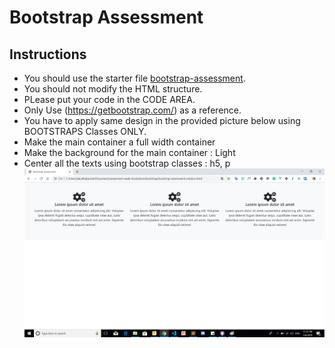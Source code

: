 # Bootstrap Assessment
## Instructions
   - You should use the starter file [bootstrap-assessment](bootstrap-assessment.html).
   - You should not modify the HTML structure.
   - PLease put your code in the CODE AREA.
   - Only Use (https://getbootstrap.com/) as a reference.
   - You have to apply same design in the provided picture below using BOOTSTRAPS Classes ONLY.
   - Make the main container a full width container
   - Make the background for the main container : Light
   - Center all the texts using bootstrap classes :  h5, p
   ![Bootstrap](img/bootstrap.png)

